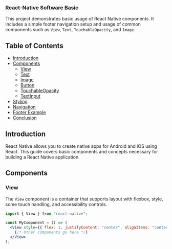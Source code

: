 ### React-Native Software Basic

This project demonstrates basic usage of React Native components. It includes a simple footer navigation setup and usage of common components such as `View`, `Text`, `TouchableOpacity`, and `Image`.

## Table of Contents

- [Introduction](#introduction)
- [Components](#components)
  - [View](#view)
  - [Text](#text)
  - [Image](#image)
  - [Button](#button)
  - [TouchableOpacity](#touchableopacity)
  - [TextInput](#textinput)
- [Styling](#styling)
- [Navigation](#navigation)
- [Footer Example](#footer-example)
- [Conclusion](#conclusion)

## Introduction

React Native allows you to create native apps for Android and iOS using React. This guide covers basic components and concepts necessary for building a React Native application.

## Components

### View

The `View` component is a container that supports layout with flexbox, style, some touch handling, and accessibility controls.

```jsx
import { View } from "react-native";

const MyComponent = () => (
  <View style={{ flex: 1, justifyContent: "center", alignItems: "center" }}>
    {/* Other components go here */}
  </View>
);
```
